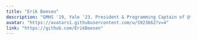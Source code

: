 ```yaml
---
title: "Erik Boesen"
description: "GMHS '19, Yale '23. President & Programming Captain of @frc1418. Summer Research Intern at MIT Marine Autonomy Lab."
avatar: "https://avatars1.githubusercontent.com/u/5923662?v=4"
link: "https://github.com/ErikBoesen"
---
```

